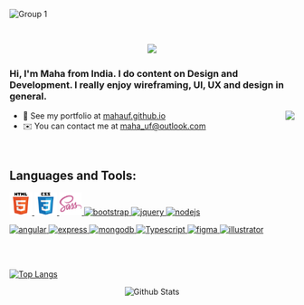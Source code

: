 
![Group 1](https://user-images.githubusercontent.com/109097651/179732878-33f4d8e1-9b56-44b5-aca2-b1b236c58947.png)

<br/>

<p align="center">
  <a align="center" href="https://github.com/DenverCoder1/readme-typing-svg"><img src="https://readme-typing-svg.herokuapp.com?&font=IBM+Plex+Sans&color=58A6FF&size=28&lines=Welcome+to+my+GitHub+Profile!;I'm+a+Web+Developer;I'm+a+UI+/+UX+Designer" /></a>
</p>

<h3> Hi, I'm Maha from India. I do content on Design and Development. I really enjoy wireframing, UI, UX and design in general.</h3> 

<img align="right" src="https://media.giphy.com/media/M9gbBd9nbDrOTu1Mqx/giphy.gif">


* 🧐  See my portfolio at [mahauf.github.io](https://mahauf.github.io/)
* ✉️  You can contact me at [maha_uf@outlook.com](mailto:maha_uf@outlook.com)


<br/>

## Languages and Tools:

<p align="left"> 
<a href="https://www.w3.org/html/" target="_blank" rel="noreferrer"> <img src="https://raw.githubusercontent.com/devicons/devicon/master/icons/html5/html5-original-wordmark.svg" alt="html5" width="40" height="40"/> </a> 
<a href="https://www.w3schools.com/css/" target="_blank" rel="noreferrer"> <img src="https://raw.githubusercontent.com/devicons/devicon/master/icons/css3/css3-original-wordmark.svg" alt="css3" width="40" height="40"/> </a> 
<a href="https://sass-lang.com" target="_blank" rel="noreferrer"> <img src="https://raw.githubusercontent.com/devicons/devicon/master/icons/sass/sass-original.svg" alt="sass" width="40" height="40"/> </a> 
<a href="https://getbootstrap.com" target="_blank" rel="noreferrer"> <img src="https://user-images.githubusercontent.com/25181517/183898054-b3d693d4-dafb-4808-a509-bab54cf5de34.png" alt="bootstrap" width="40" height="40"/> </a>
<a href="https://jquery.com/" target="_blank" rel="noreferrer"> <img src="https://cdn.iconscout.com/icon/free/png-512/free-jquery-10-1175155.png?f=webp&w=256" alt="jquery" width="40" height="40"/> </a>
<a href="https://nodejs.org/en" target="_blank" rel="noreferrer"> <img src="https://user-images.githubusercontent.com/25181517/183568594-85e280a7-0d7e-4d1a-9028-c8c2209e073c.png" alt="nodejs" width="40" height="40"/> </a> </p>

<a href="https://angular.io/" target="_blank" rel="noreferrer"> <img src="https://user-images.githubusercontent.com/25181517/183890595-779a7e64-3f43-4634-bad2-eceef4e80268.png" alt="angular" width="40" height="40"/> </a>
<a href="https://expressjs.com/" target="_blank" rel="noreferrer"> <img src="https://user-images.githubusercontent.com/25181517/183859966-a3462d8d-1bc7-4880-b353-e2cbed900ed6.png" alt="express" width="40" height="40"/> </a>
<a href="https://www.mongodb.com/" target="_blank" rel="noreferrer"> <img src="https://user-images.githubusercontent.com/25181517/182884177-d48a8579-2cd0-447a-b9a6-ffc7cb02560e.png" alt="mongodb" width="40" height="40"/> </a>
<a href="#" target="_blank" rel="noreferrer"> <img src="https://user-images.githubusercontent.com/25181517/183890598-19a0ac2d-e88a-4005-a8df-1ee36782fde1.png" alt="Typescript" width="40" height="40"/> </a>
<a href="https://www.figma.com/" target="_blank" rel="noreferrer"> <img src="https://www.vectorlogo.zone/logos/figma/figma-icon.svg" alt="figma" width="40" height="40"/> </a>
<a href="https://www.adobe.com/in/products/illustrator.html" target="_blank" rel="noreferrer"> <img src="https://www.vectorlogo.zone/logos/adobe_illustrator/adobe_illustrator-icon.svg" alt="illustrator" width="40" height="40"/> </a> 



<br/>
<br/>

[![Top Langs](https://github-readme-stats.vercel.app/api/top-langs/?username=mahauf&layout=compact)](https://github.com/anuraghazra/github-readme-stats)


<p align="center">
        <img src="https://raw.githubusercontent.com/mayhemantt/mayhemantt/Update/svg/Bottom.svg" alt="Github Stats" />
</p>







<!---
mahauf/mahauf is a ✨ special ✨ repository because its `README.md` (this file) appears on your GitHub profile.
You can click the Preview link to take a look at your changes.
--->
